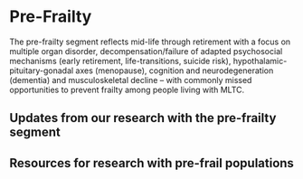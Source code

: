 # Pre-Frailty
The pre-frailty segment reflects mid-life through retirement with a focus on multiple organ disorder, decompensation/failure of adapted psychosocial mechanisms (early retirement, life-transitions, suicide risk), hypothalamic-pituitary-gonadal axes (menopause), cognition and neurodegeneration (dementia) and musculoskeletal decline – with commonly missed opportunities to prevent frailty among people living with MLTC.

## Updates from our research with the pre-frailty segment

## Resources for research with pre-frail populations
